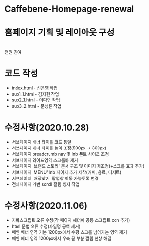 # Caffebene-Homepage-renewal


# 홈페이지 기획 및 레이아웃 구성
<br>전원 참여

# 코드 작성
- index.html - 신은영 작업
- sub1_1.html - 김지현 작업
- sub2_1.html - 이다인 작업
- sub3_2.html - 문성훈 작업

# 수정사항(2020.10.28)
- 서브페이지 배너 타이틀 코드 통일
- 서브페이지 배너 타이틀 높이 조정(500px -> 300px)
- 서브페이지 breadcrumb nav 및 lnb 폰트 사이즈 조정
- 서브페이지 와이드영역 스크롤바 제거
- 서브페이지 '브랜드 스토리' 문서 구조 및 이미지 재조정(+스크롤 효과 추가)
- 서브페이지 'MENU' lnb 페이지 추가 제작(커피, 음료, 디저트)
- 서브페이지 '매장찾기' 팝업창 이동 가능토록 변경
- 전체페이지 가변 scroll 잘림 방지 작업

# 수정사항(2020.11.06)
- 자바스크립트 오류 수정(각 페이지 헤더에 공통 스크립트 cdn 추가)
- html 문법 오류 수정(파일명 공백 제거)
- 메인 베너 영역 기본 1200px에서 수평 스크롤 넘어가는 영역 제거
- 메인 헤더 영역 1200px에서 우측 끝 부분 짤림 현상 해결

